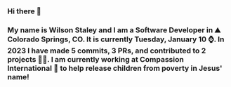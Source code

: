 ### Hi there 👋

### My name is Wilson Staley and I am a Software Developer in ⛰ Colorado Springs, CO.  It is currently Tuesday, January 10 ⌚. In 2023 I have made 5 commits, 3 PRs, and contributed to 2 projects 👨‍💻. I am currently working at Compassion International 🏢 to help release children from poverty in Jesus' name!